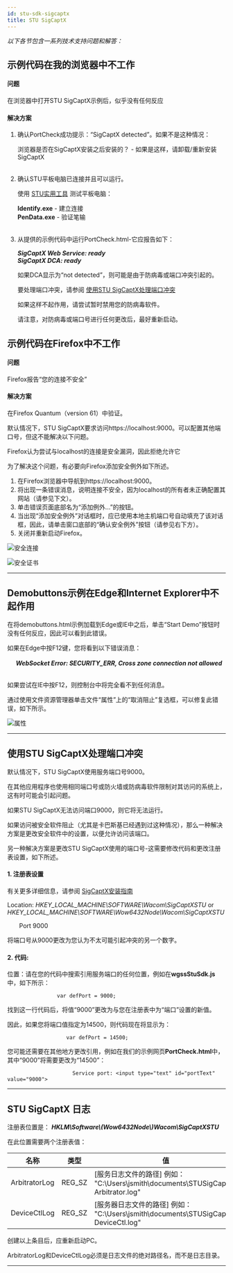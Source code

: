 ```yaml
---
id: stu-sdk-sigcaptx
title: STU SigCaptX
---
```

*以下各节包含一系列技术支持问题和解答：*

## 示例代码在我的浏览器中不工作

#### 问题
在浏览器中打开STU SigCaptX示例后，似乎没有任何反应

#### 解决方案

1. 确认PortCheck成功提示：“SigCaptX detected”。如果不是这种情况：

   浏览器是否在SigCaptX安装之后安装的？ - 如果是这样，请卸载/重新安装SigCaptX  
&nbsp;  
2. 确认STU平板电脑已连接并且可以运行。

   使用 [STU实用工具](stu-tablet.md#STU-Utilities) 测试平板电脑：  

   **Identify.exe** - 建立连接  
   **PenData.exe** - 验证笔输  
&nbsp;  
3. 从提供的示例代码中运行PortCheck.html-它应报告如下：

    **_SigCaptX Web Service: ready_**  
    **_SigCaptX DCA: ready_**

    如果DCA显示为“not detected”，则可能是由于防病毒或端口冲突引起的。

    要处理端口冲突，请参阅 [使用STU SigCaptX处理端口冲突](#Handling-Port-Conflicts)

    如果这样不起作用，请尝试暂时禁用您的防病毒软件。

    请注意，对防病毒或端口号进行任何更改后，最好重新启动。
 

## 示例代码在Firefox中不工作 

#### 问题
Firefox报告“您的连接不安全”

#### 解决方案
在Firefox Quantum（version 61）中验证。

默认情况下，STU SigCaptX要求访问https://localhost:9000。可以配置其他端口号，但这不能解决以下问题。

Firefox认为尝试与localhost的连接是安全漏洞，因此拒绝允许它 

为了解决这个问题，有必要向Firefox添加安全例外如下所述。

1. 在Firefox浏览器中导航到https://localhost:9000。
2. 将出现一条错误消息，说明连接不安全，因为localhost的所有者未正确配置其网站（请参见下文）。
3. 单击错误页面底部名为“添加例外...”的按钮。
4. 当出现“添加安全例外”对话框时，应已使用本地主机端口号自动填充了该对话框，因此，请单击窗口底部的“确认安全例外”按钮（请参见右下方）。
5. 关闭并重新启动Firefox。

![安全连接](assets/q-faq/stu/connection.png)

![安全证书](assets/q-faq/stu/security-exception.png)

---

## Demobuttons示例在Edge和Internet Explorer中不起作用 

在将demobuttons.html示例加载到Edge或IE中之后，单击“Start Demo”按钮时没有任何反应，因此可以看到此错误。

如果在Edge中按F12键，您将看到以下错误消息：  
&nbsp;  
&nbsp;&nbsp;&nbsp;&nbsp;&nbsp;**_WebSocket Error: SECURITY_ERR, Cross zone connection not allowed_**  
&nbsp;  

如果尝试在IE中按F12，则控制台中将完全看不到任何消息。

通过使用文件资源管理器单击文件“属性”上的“取消阻止”复选框，可以修复此错误，如下所示。
 
![属性](assets/q-faq/stu/demobuttons-properties.png)


<a id="Handling-Port-Conflicts"/>

---

## 使用STU SigCaptX处理端口冲突

默认情况下，STU SigCaptX使用服务端口号9000。 

在其他应用程序也使用相同端口号或防火墙或防病毒软件限制对其访问的系统上，这有时可能会引起问题。

如果STU SigCaptX无法访问端口9000，则它将无法运行。

如果访问被安全软件阻止（尤其是卡巴斯基已经遇到过这种情况），那么一种解决方案是更改安全软件中的设置，以便允许访问该端口。

另一种解决方案是更改STU SigCaptX使用的端口号-这需要修改代码和更改注册表设置，如下所述。

#### 1.  注册表设置


有关更多详细信息，请参阅 [SigCaptX安装指南](/stu/docs/sigcaptx-guide)

Location: _HKEY_LOCAL_MACHINE\SOFTWARE\Wacom\SigCaptXSTU_ or _HKEY_LOCAL_MACHINE\SOFTWARE\Wow6432Node\Wacom\SigCaptXSTU_  

&nbsp;&nbsp; &nbsp;&nbsp;&nbsp;   Port 9000


将端口号从9000更改为您认为不太可能引起冲突的另一个数字。 


#### 2.  代码:
 
位置：请在您的代码中搜索引用服务端口的任何位置，例如在**wgssStuSdk.js**中，如下所示：
```
                var defPort = 9000;
 ```
找到这一行代码后，将值“9000”更改为与您在注册​​表中为“端口”设置的新值。

因此，如果您将端口值指定为14500，则代码现在将显示为：
```
                   var defPort = 14500;
```
您可能还需要在其他地方更改引用，例如在我们的示例网页**PortCheck.html**中，其中“9000”将需要更改为“14500”：
```
                     Service port: <input type="text" id="portText" value="9000">
```
---
## STU SigCaptX 日志

注册表位置是： **_HKLM\Software\\(Wow6432Node\\)Wacom\SigCaptXSTU_**

在此位置需要两个注册表值：  
  

| 名称           | 类型       | 值                                                                                   |
|----------------|------------|-----------------------------------------------------------------------------------------|
| ArbitratorLog  | REG_SZ     | [服务日志文件的路径] 例如： "C:\Users\jsmith\documents\STUSigCaptX-Arbitrator.log"  |
| DeviceCtlLog   | REG_SZ     | [服务器日志文件的路径]  例如： "C:\Users\jsmith\documents\STUSigCaptX-DeviceCtl.log"   |  

创建以上条目后，应重新启动PC。  

ArbitratorLog和DeviceCtlLog必须是日志文件的绝对路径名，而不是日志目录。  

---
 






